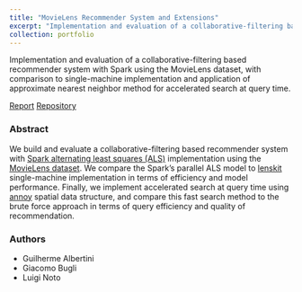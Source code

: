 ```yaml
---
title: "MovieLens Recommender System and Extensions"
excerpt: "Implementation and evaluation of a collaborative-filtering based recommender system with Spark using the MovieLens dataset. (May 2022)"
collection: portfolio
---
```


Implementation and evaluation of a collaborative-filtering based recommender system with Spark using the MovieLens dataset, with comparison to single-machine implementation and application of approximate nearest neighbor method for accelerated search at query time.

[Report](http://luiginoto.github.io/files/movielens_recommender_system/Project_Report.pdf) [Repository](https://github.com/luiginoto/movielens_recommender_system)

### Abstract
We build and evaluate a collaborative-filtering based recommender system with [Spark alternating least squares (ALS)](https://spark.apache.org/docs/3.0.1/ml-collaborative-filtering.html) implementation using the [MovieLens dataset](https://grouplens.org/datasets/movielens/latest/). We compare the Spark’s parallel ALS model to [lenskit](https://lkpy.readthedocs.io/en/stable/index.html) single-machine implementation in terms of efficiency and model performance. Finally, we implement accelerated search at query time using [annoy](https://github.com/spotify/annoy) spatial data structure, and compare this fast search method to the brute force approach in terms of query efficiency and quality of recommendation.

### Authors
- Guilherme Albertini
- Giacomo Bugli
- Luigi Noto


